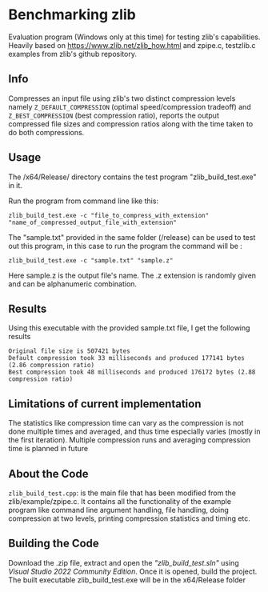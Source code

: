 # Benchmarking zlib
Evaluation program (Windows only at this time) for testing zlib's capabilities.
Heavily based on https://www.zlib.net/zlib_how.html and zpipe.c, testzlib.c examples from zlib's github repository.

## Info
Compresses an input file using zlib's two distinct compression levels namely `Z_DEFAULT_COMPRESSION` (optimal speed/compression tradeoff) and `Z_BEST_COMPRESSION` (best compression ratio), reports the output compressed file sizes and compression ratios along with the time taken to do both compressions.

## Usage
The /x64/Release/ directory contains the test program "zlib_build_test.exe" in it. 

Run the program from command line like this:

`zlib_build_test.exe -c "file_to_compress_with_extension" "name_of_compressed_output_file_with_extension"`

The "sample.txt" provided in the same folder (/release) can be used to test out this program, in this case to run the program the command will be :

`zlib_build_test.exe -c "sample.txt" "sample.z"` 

Here sample.z is the output file's name. The .z extension is randomly given and can be alphanumeric combination.

## Results
Using this executable with the provided sample.txt file, I get the following results
```
Original file size is 507421 bytes
Default compression took 33 milliseconds and produced 177141 bytes (2.86 compression ratio)
Best compression took 48 milliseconds and produced 176172 bytes (2.88 compression ratio)
```

## Limitations of current implementation
The statistics like compression time can vary as the compression is not done multiple times and averaged, and thus time especially varies (mostly in the first iteration). Multiple compression runs and averaging compression time is planned in future

## About the Code
`zlib_build_test.cpp`: is the main file that has been modified from the zlib/example/zpipe.c. It contains all the functionality of the example program like command line argument handling, file handling, doing compression at two levels, printing compression statistics and timing etc.

## Building the Code
Download the .zip file, extract and open the *"zlib_build_test.sln"* using *Visual Studio 2022 Community Edition*. Once it is opened, build the project. The built executable zlib_build_test.exe will be in the x64/Release folder
